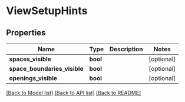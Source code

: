 # ViewSetupHints

## Properties
Name | Type | Description | Notes
------------ | ------------- | ------------- | -------------
**spaces_visible** | **bool** |  | [optional] 
**space_boundaries_visible** | **bool** |  | [optional] 
**openings_visible** | **bool** |  | [optional] 

[[Back to Model list]](../README.md#documentation-for-models) [[Back to API list]](../README.md#documentation-for-api-endpoints) [[Back to README]](../README.md)


